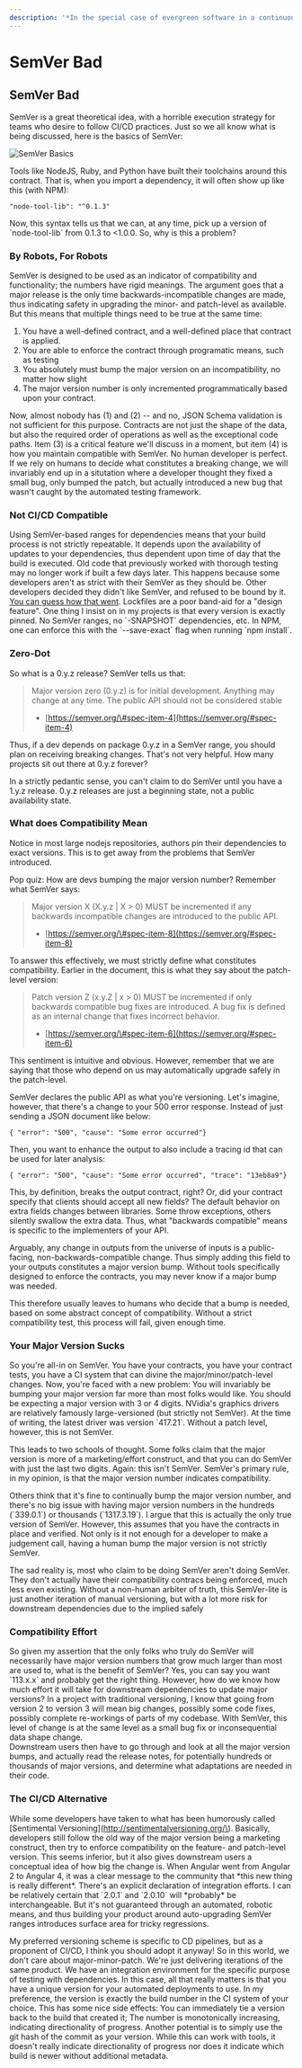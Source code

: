 ```yaml
---
description: '*In the special case of evergreen software in a continuous delivery pipeline'
---
```


# SemVer Bad

## SemVer Bad

SemVer is a great theoretical idea, with a horrible execution strategy for teams who desire to follow CI/CD practices. Just so we all know what is being discussed, here is the basics of SemVer:

![SemVer Basics](.gitbook/assets/semver1.png)

Tools like NodeJS, Ruby, and Python have built their toolchains around this contract. That is, when you import a dependency, it will often show up like this \(with NPM\):

```
"node-tool-lib": "^0.1.3"
```

Now, this syntax tells us that we can, at any time, pick up a version of \`node-tool-lib\` from 0.1.3 to &lt;1.0.0. So, why is this a problem?

### By Robots, For Robots

SemVer is designed to be used as an indicator of compatibility and functionality; the numbers have rigid meanings. The argument goes that a major release is the only time backwards-incompatible changes are made, thus indicating safety in upgrading the minor- and patch-level as available. But this means that multiple things need to be true at the same time:

1. You have a well-defined contract, and a well-defined place that contract is applied.
2. You are able to enforce the contract through programatic means, such as testing
3. You absolutely must bump the major version on an incompatibility, no matter how slight
4. The major version number is only incremented programmatically based upon your contract.

Now, almost nobody has \(1\) and \(2\) -- and no, JSON Schema validation is not sufficient for this purpose. Contracts are not just the shape of the data, but also the required order of operations as well as the exceptional code paths. Item \(3\) is a critical feature we'll discuss in a moment, but item \(4\) is how you maintain compatible with SemVer. No human developer is perfect. If we rely on humans to decide what constitutes a breaking change, we will invariably end up in a situtation where a developer thought they fixed a small bug, only bumped the patch, but actually introduced a new bug that wasn't caught by the automated testing framework.

### Not CI/CD Compatible

Using SemVer-based ranges for dependencies means that your build process is not strictly repeatable. It depends upon the availability of updates to your dependencies, thus dependent upon time of day that the build is executed. Old code that previously worked with thorough testing may no longer work if built a few days later. This happens because some developers aren't as strict with their SemVer as they should be. Other developers decided they didn't like SemVer, and refused to be bound by it. [You can guess how that went](https://github.com/jashkenas/underscore/issues/1805). Lockfiles are a poor band-aid for a "design feature". One thing I insist on in my projects is that every version is exactly pinned. No SemVer ranges, no \`-SNAPSHOT\` dependencies, etc. In NPM, one can enforce this with the \`--save-exact\` flag when running \`npm install\`.

### Zero-Dot

So what is a 0.y.z release? SemVer tells us that: 

> Major version zero \(0.y.z\) is for initial development. Anything may change at any time. The public API should not be considered stable  
>  - [https://semver.org/\#spec-item-4](https://semver.org/#spec-item-4)

Thus, if a dev depends on package 0.y.z in a SemVer range, you should plan on receiving breaking changes. That's not very helpful. How many projects sit out there at 0.y.z forever? 

In a strictly pedantic sense, you can't claim to do SemVer until you have a 1.y.z release. 0.y.z releases are just a beginning state, not a public availability state. 

### What does Compatibility Mean

Notice in most large nodejs repositories, authors pin their dependencies to exact versions. This is to get away from the problems that SemVer introduced. 

Pop quiz: How are devs bumping the major version number? Remember what SemVer says:

> Major version X \(X.y.z \| X &gt; 0\) MUST be incremented if any backwards incompatible changes are introduced to the public API.  
> - [https://semver.org/\#spec-item-8](https://semver.org/#spec-item-8)

 To answer this effectively, we must strictly define what constitutes compatibility. Earlier in the document, this is what they say about the patch-level version:

> Patch version Z \(x.y.Z \| x &gt; 0\) MUST be incremented if only backwards compatible bug fixes are introduced. A bug fix is defined as an internal change that fixes incorrect behavior.  
> - [https://semver.org/\#spec-item-6](https://semver.org/#spec-item-6)

This sentiment is intuitive and obvious. However, remember that we are saying that those who depend on us may automatically upgrade safely in the patch-level. 

SemVer declares the public API as what you're versioning. Let's imagine, however, that there's a change to your 500 error response. Instead of just sending a JSON document like below:

`{ "error": "500", "cause": "Some error occurred"}`

Then, you want to enhance the output to also include a tracing id that can be used for later analysis:

`{ "error": "500", "cause": "Some error occurred", "trace": "13eb8a9"}`

This, by definition, breaks the output contract, right? Or, did your contract specify that clients should accept all new fields? The default behavior on extra fields changes between libraries. Some throw exceptions, others silently swallow the extra data. Thus, what "backwards compatible" means is specific to the implementers of your API. 

Arguably, any change in outputs from the universe of inputs is a public-facing, non-backwards-compatible change. Thus simply adding this field to your outputs constitutes a major version bump. Without tools specifically designed to enforce the contracts, you may never know if a major bump was needed.

This therefore usually leaves to humans who decide that a bump is needed, based on some abstract concept of compatibility. Without a strict compatibility test, this process will fail, given enough time.

### Your Major Version Sucks

So you're all-in on SemVer. You have your contracts, you have your contract tests, you have a CI system that can divine the major/minor/patch-level changes. Now, you're faced with a new problem: You will invariably be bumping your major version far more than most folks would like. You should be expecting a major version with 3 or 4 digits. NVidia's graphics drivers are relatively famously large-versioned \(but strictly not SemVer\). At the time of writing, the latest driver was version \`417.21\`. Without a patch level, however, this is not SemVer.

This leads to two schools of thought. Some folks claim that the major version is more of a marketing/effort construct, and that you can do SemVer with just the last two digits. Again: this isn't SemVer. SemVer's primary rule, in my opinion, is that the major version number indicates compatibility.

Others think that it's fine to continually bump the major version number, and there's no big issue with having major version numbers in the hundreds \(\`339.0.1\`\) or thousands \(\`1317.3.19\`\). I argue that this is actually the only true version of SemVer. However, this assumes that you have the contracts in place and verified. Not only is it not enough for a developer to make a judgement call, having a human bump the major version is not strictly SemVer.

The sad reality is, most who claim to be doing SemVer aren't doing SemVer. They don't actually have their compatibility contracs being enforced, much less even existing. Without a non-human arbiter of truth, this SemVer-lite is just another iteration of manual versioning, but with a lot more risk for downstream dependencies due to the implied safely

### Compatibility Effort

So given my assertion that the only folks who truly do SemVer will necessarily have major version numbers that grow much larger than most are used to, what is the benefit of SemVer? Yes, you can say you want \`113.x.x\` and probably get the right thing. However, how do we know how much effort it will take for downstream dependencies to update major versions? In a project with traditional versioning, I know that going from version 2 to version 3 will mean big changes, possibly some code fixes, possibly complete re-workings of parts of my codebase. With SemVer, this level of change is at the same level as a small bug fix or inconsequential data shape change.  
Downstream users then have to go through and look at all the major version bumps, and actually read the release notes, for potentially hundreds or thousands of major versions, and determine what adaptations are needed in their code.

### The CI/CD Alternative

While some developers have taken to what has been humorously called \[Sentimental Versioning\]\(http://sentimentalversioning.org/\). Basically, developers still follow the old way of the major version being a marketing construct, then try to enforce compatibility on the feature- and patch-level version. This seems inferior, but it also gives downstream users a conceptual idea of how big the change is. When Angular went from Angular 2 to Angular 4, it was a clear message to the community that \*this new thing is really different\*. There's an explicit declaration of integration efforts. I can be relatively certain that \`2.0.1\` and \`2.0.10\` will \*probably\* be interchangeable. But it's not guaranteed through an automated, robotic means, and thus building your product around auto-upgrading SemVer ranges introduces surface area for tricky regressions.

My preferred versioning scheme is specific to CD pipelines, but as a proponent of CI/CD, I think you should adopt it anyway! So in this world, we don't care about major-minor-patch. We're just delivering iterations of the same product. We have an integration environment for the specific purpose of testing with dependencies. In this case, all that really matters is that you have a unique version for your automated deployments to use. In my preference, the version is exactly the build number in the CI system of your choice. This has some nice side effects: You can immediately tie a version back to the build that created it; The number is monotonically increasing, indicating directionality of progress. Another potential is to simply use the git hash of the commit as your version. While this can work with tools, it doesn't really indicate directionality of progress nor does it indicate which build is newer without additional metadata.



